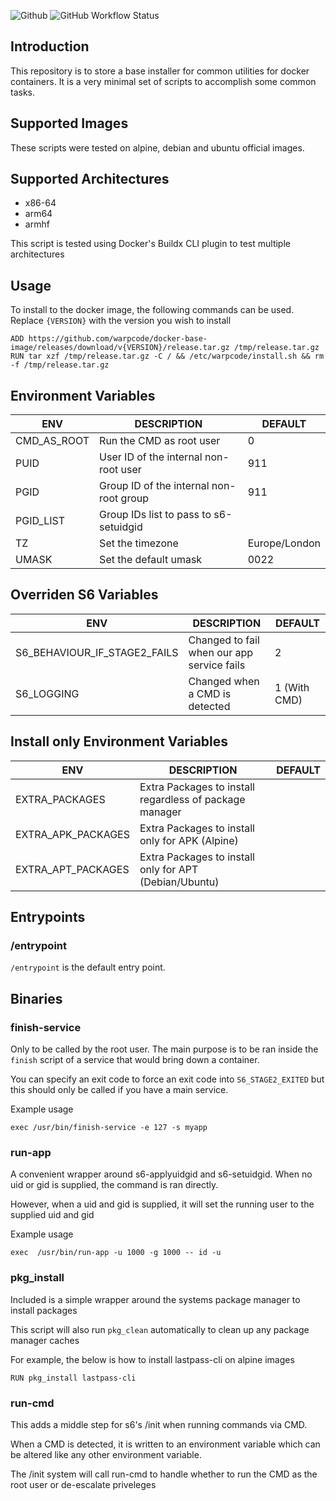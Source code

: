![Github](https://img.shields.io/badge/Warpcode-Github-green?logo=github&style=for-the-badge) ![GitHub Workflow Status](https://img.shields.io/github/workflow/status/warpcode/docker-base-image/Build%20the%20image?style=for-the-badge)

## Introduction
This repository is to store a base installer for common utilities for docker containers.
It is a very minimal set of scripts to accomplish some common tasks.

## Supported Images
These scripts were tested on alpine, debian and ubuntu official images.

## Supported Architectures
* x86-64
* arm64
* armhf

This script is tested using Docker's Buildx CLI plugin to test multiple architectures

## Usage
To install to the docker image, the following commands can be used.
Replace `{VERSION}` with the version you wish to install
```
ADD https://github.com/warpcode/docker-base-image/releases/download/v{VERSION}/release.tar.gz /tmp/release.tar.gz
RUN tar xzf /tmp/release.tar.gz -C / && /etc/warpcode/install.sh && rm -f /tmp/release.tar.gz
```

## Environment Variables
| ENV                 | DESCRIPTION                                        | DEFAULT       |
|---------------------|----------------------------------------------------|---------------|
| CMD_AS_ROOT         | Run the CMD as root user                           | 0             |
| PUID                | User ID of the internal non-root user              | 911           |
| PGID                | Group ID of the internal non-root group            | 911           |
| PGID_LIST           | Group IDs list to pass to s6-setuidgid             |               |
| TZ                  | Set the timezone                                   | Europe/London |
| UMASK               | Set the default umask                              | 0022          |


## Overriden S6 Variables
| ENV                          | DESCRIPTION                                | DEFAULT      |
|------------------------------|--------------------------------------------|--------------|
| S6_BEHAVIOUR_IF_STAGE2_FAILS | Changed to fail when our app service fails | 2            |
| S6_LOGGING                   | Changed when a CMD is detected             | 1 (With CMD) |


## Install only Environment Variables
| ENV                | DESCRIPTION                                             | DEFAULT       |
|--------------------|---------------------------------------------------------|---------------|
| EXTRA_PACKAGES     | Extra Packages to install regardless of package manager |               |
| EXTRA_APK_PACKAGES | Extra Packages to install only for APK (Alpine)         |               |
| EXTRA_APT_PACKAGES | Extra Packages to install only for APT (Debian/Ubuntu)  |               |

## Entrypoints
### /entrypoint
`/entrypoint` is the default entry point.


## Binaries

### finish-service
Only to be called by the root user. The main purpose is to be ran inside the `finish` script of a service that would bring down a container.

You can specify an exit code to force an exit code into `S6_STAGE2_EXITED` but this should only be called if you have
a main service.

Example usage
```
exec /usr/bin/finish-service -e 127 -s myapp
```

### run-app
A convenient wrapper around s6-applyuidgid and s6-setuidgid. When no uid or gid is supplied, the command is ran directly.

However, when a uid and gid is supplied, it will set the running user to the supplied uid and gid

Example usage
```
exec  /usr/bin/run-app -u 1000 -g 1000 -- id -u
```

### pkg_install
Included is a simple wrapper around the systems package manager to install packages

This script will also run `pkg_clean` automatically to clean up any package manager caches

For example, the below is how to install lastpass-cli on alpine images

```
RUN pkg_install lastpass-cli
```

### run-cmd
This adds a middle step for s6's /init when running commands via CMD.

When a CMD is detected, it is written to an environment variable which can be altered like any other environment variable.

The /init system will call run-cmd to handle whether to run the CMD as the root user or de-escalate priveleges
